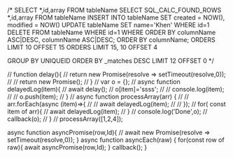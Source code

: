 /*
SELECT *,id,array FROM tableName
SELECT SQL_CALC_FOUND_ROWS *,id,array FROM tableName
INSERT INTO tableName SET created = NOW(), modified = NOW()
UPDATE tableName SET name='Khen' WHERE id=1
DELETE FROM tableName WHERE id=1
WHERE
ORDER BY columnName ASC|DESC, columnName ASC|DESC;
ORDER BY columnName;
ORDERS LIMIT 10 OFFSET 15
ORDERS LIMIT 15, 10
OFFSET 4

GROUP BY UNIQUEID ORDER BY _matches DESC LIMIT 12 OFFSET 0
*/

// function delay(){
//   return new Promise(resolve => setTimeout(resolve,0));
//   // return new Promise();
// }
// var o = {};
// async function delayedLog(item){
//   await delay();
//   o[item]='ssss';
//   // console.log(item);
//   // o.push(item);
// }
// async function processArray(arr) {
//   // arr.forEach(async (item)=>{
//   //   await delayedLog(item);
//   // });
//   for( const item of arr){
//      await delayedLog(item);
//   }
//   console.log('Done',o);
//   callback(o);
// }
// processArray([1,2,4]);


async function asyncPromise(row,Id){
  // await new Promise(resolve => setTimeout(resolve,0));
}
async function asyncEach(raw) {
  for(const row of raw){
     await asyncPromise(row,Id);
  }
  callback();
}